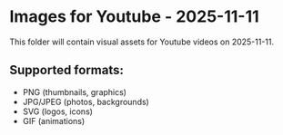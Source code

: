 # Images for Youtube - 2025-11-11

This folder will contain visual assets for Youtube videos on 2025-11-11.

## Supported formats:
- PNG (thumbnails, graphics)
- JPG/JPEG (photos, backgrounds)
- SVG (logos, icons)
- GIF (animations)
